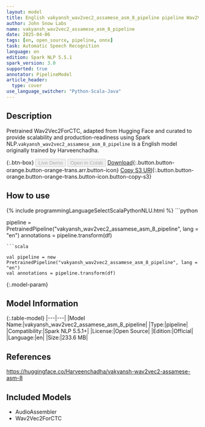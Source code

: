 ```yaml
---
layout: model
title: English vakyansh_wav2vec2_assamese_asm_8_pipeline pipeline Wav2Vec2ForCTC from Harveenchadha
author: John Snow Labs
name: vakyansh_wav2vec2_assamese_asm_8_pipeline
date: 2025-04-06
tags: [en, open_source, pipeline, onnx]
task: Automatic Speech Recognition
language: en
edition: Spark NLP 5.5.1
spark_version: 3.0
supported: true
annotator: PipelineModel
article_header:
  type: cover
use_language_switcher: "Python-Scala-Java"
---
```


## Description

Pretrained Wav2Vec2ForCTC, adapted from Hugging Face and curated to provide scalability and production-readiness using Spark NLP.`vakyansh_wav2vec2_assamese_asm_8_pipeline` is a English model originally trained by Harveenchadha.

{:.btn-box}
<button class="button button-orange" disabled>Live Demo</button>
<button class="button button-orange" disabled>Open in Colab</button>
[Download](https://s3.amazonaws.com/auxdata.johnsnowlabs.com/public/models/vakyansh_wav2vec2_assamese_asm_8_pipeline_en_5.5.1_3.0_1743928495667.zip){:.button.button-orange.button-orange-trans.arr.button-icon}
[Copy S3 URI](s3://auxdata.johnsnowlabs.com/public/models/vakyansh_wav2vec2_assamese_asm_8_pipeline_en_5.5.1_3.0_1743928495667.zip){:.button.button-orange.button-orange-trans.button-icon.button-copy-s3}

## How to use



<div class="tabs-box" markdown="1">
{% include programmingLanguageSelectScalaPythonNLU.html %}
```python

pipeline = PretrainedPipeline("vakyansh_wav2vec2_assamese_asm_8_pipeline", lang = "en")
annotations =  pipeline.transform(df)   

```
```scala

val pipeline = new PretrainedPipeline("vakyansh_wav2vec2_assamese_asm_8_pipeline", lang = "en")
val annotations = pipeline.transform(df)

```
</div>

{:.model-param}
## Model Information

{:.table-model}
|---|---|
|Model Name:|vakyansh_wav2vec2_assamese_asm_8_pipeline|
|Type:|pipeline|
|Compatibility:|Spark NLP 5.5.1+|
|License:|Open Source|
|Edition:|Official|
|Language:|en|
|Size:|233.6 MB|

## References

https://huggingface.co/Harveenchadha/vakyansh-wav2vec2-assamese-asm-8

## Included Models

- AudioAssembler
- Wav2Vec2ForCTC